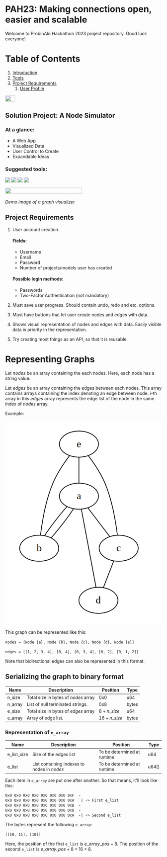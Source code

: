 # PAH23: Making connections open, easier and scalable

Welcome to ProbinAlo Hackathon 2023 project repository. Good luck everyone!  

# Table of Contents
1. [Introduction](#introduction)
2. [Tools](#tools)
3. [Project Requirements](#requirements)
    1. [User Profile](#profile)
        
<img src="https://cdn140.picsart.com/268533700009211.png?r1024x1024" width=25% height=25%>

<a name="introduction"></a>
## Solution Project: A Node Simulator
### At a glance: 
- A Web App
- Visualized Data
- User Control to Create 
- Expandable Ideas
<a name="tools"></a>
### Suggested tools:
![](https://img.shields.io/badge/Frontend-Svelte-informational?style=for-the-badge&logo=Svelte&color=FF3E00)
![](https://img.shields.io/badge/Backend-ExpressJS-informational?style=for-the-badge&logo=Express&color=000000)
![](https://img.shields.io/badge/Database-PostgreSQL-informational?style=for-the-badge&logo=PostgreSQL&color=4169E1)
![](https://img.shields.io/badge/Library-Threejs-informational?style=for-the-badge&logo=Three.js&color=000000)


<img src="https://s3.amazonaws.com/dev.assets.neo4j.com/wp-content/uploads/20180502093607/graph-visualization-node-clusters.png" width=70% height=70%>

_Demo image of a graph visualizer_

<a name="requirements"></a>
## Project Requirements 
<a name="profile"></a>
1. User account creation.
    
    #### Fields:
    - Username
    - Email
    - Password
    - Number of projects/models user has created

    #### Possible login methods:
    - Passwords
    - Two-Factor Authentication (not mandatory)

2. Must save user progress. Should contain undo, redo and etc. options.
3. Must have buttons that let user create nodes and edges with data.
4. Shows visual representation of nodes and edges with data. Easily visible data is priority in the representation.
5. Try creating most things as an API, so that it is reusable.  

# Representing Graphs

Let $nodes$ be an array containing the each nodes. Here, each node has a string value.

Let $edges$ be an array containing the edges between each nodes. This array contains arrays containing the index denoting an edge between node. $i$-th array in this $edges$ array represents the edge list of the node in the same index of $nodes$ array.


Example:

![](./graph.png)

This graph can be represented like this:

`nodes = [Node {a}, Node {b}, Node {c}, Node {d}, Node {e}]`

`edges = [[1, 2, 3, 4], [0, 4], [0, 3, 4], [0, 2], [0, 1, 2]]`

Note that bidirectional edges can also be represented in this format.

## Serializing the graph to binary format

| Name    | Description                          | Position       | Type  |
| ------- | ------------------------------------ | -------------- | ----- |
| n_size  | Total size in bytes of $nodes$ array | 0x0            | u64   |
| n_array | List of null terminated strings.     | 0x8            | bytes |
| e_size  | Total size in bytes of $edges$ array | $8 + n\_size$  | u64   |
| e_array | Array of edge list.                  | $16 + n\_size$ | bytes |

### Representation of `e_array`

| Name        | Description                                 | Position                    | Type  |
| ----------- | ------------------------------------------- | --------------------------- | ----- |
| e_list_size | Size of the edges list                      | To be determined at runtime | u64   |
| e_list      | List containing indexes to nodes in $nodes$ | To be determined at runtime | u64[] |

Each item in `e_array` are put one after another. So that means, it'll look like this:

```
0x0 0x0 0x0 0x0 0x0 0x0 0x0 0xF  -
0x0 0x0 0x0 0x0 0x0 0x0 0x0 0xA   | -> First e_list
0x0 0x0 0x0 0x0 0x0 0x0 0x0 0xB  -
0x0 0x0 0x0 0x0 0x0 0x0 0x0 0x8  -
0x0 0x0 0x0 0x0 0x0 0x0 0x0 0xA  -| -> Second e_list
```

The bytes represent the following `e_array`:

`[[10, 11], [10]]`

Here, the position of the first `e_list` is $e\_array\_pos + 8$. The position of the second `e_list` is $e\_array\_pos + 8 + 16 + 8$.

